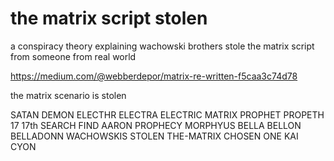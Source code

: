 # the matrix script stolen

a conspiracy theory explaining wachowski brothers stole the matrix script from someone from real world

https://medium.com/@webberdepor/matrix-re-written-f5caa3c74d78


the matrix scenario is stolen

SATAN DEMON ELECTHR ELECTRA ELECTRIC MATRIX PROPHET PROPETH 17 17th SEARCH FIND 
AARON PROPHECY MORPHYUS BELLA BELLON BELLADONN WACHOWSKIS STOLEN THE-MATRIX CHOSEN ONE KAI CYON
